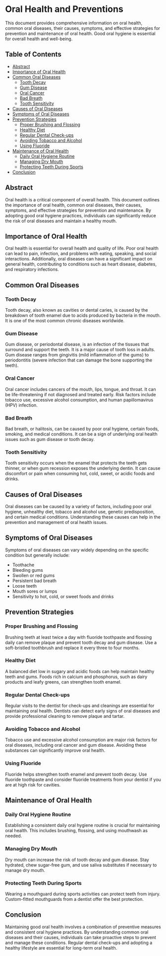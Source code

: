 # Oral Health and Preventions

This document provides comprehensive information on oral health, common oral diseases, their causes, symptoms, and effective strategies for prevention and maintenance of oral health. Good oral hygiene is essential for overall health and well-being.

## Table of Contents
- [Abstract](#abstract)
- [Importance of Oral Health](#importance-of-oral-health)
- [Common Oral Diseases](#common-oral-diseases)
  - [Tooth Decay](#tooth-decay)
  - [Gum Disease](#gum-disease)
  - [Oral Cancer](#oral-cancer)
  - [Bad Breath](#bad-breath)
  - [Tooth Sensitivity](#tooth-sensitivity)
- [Causes of Oral Diseases](#causes-of-oral-diseases)
- [Symptoms of Oral Diseases](#symptoms-of-oral-diseases)
- [Prevention Strategies](#prevention-strategies)
  - [Proper Brushing and Flossing](#proper-brushing-and-flossing)
  - [Healthy Diet](#healthy-diet)
  - [Regular Dental Check-ups](#regular-dental-check-ups)
  - [Avoiding Tobacco and Alcohol](#avoiding-tobacco-and-alcohol)
  - [Using Fluoride](#using-fluoride)
- [Maintenance of Oral Health](#maintenance-of-oral-health)
  - [Daily Oral Hygiene Routine](#daily-oral-hygiene-routine)
  - [Managing Dry Mouth](#managing-dry-mouth)
  - [Protecting Teeth During Sports](#protecting-teeth-during-sports)
- [Conclusion](#conclusion)

## Abstract
Oral health is a critical component of overall health. This document outlines the importance of oral health, common oral diseases, their causes, symptoms, and effective strategies for prevention and maintenance. By adopting good oral hygiene practices, individuals can significantly reduce the risk of oral diseases and maintain a healthy mouth.

## Importance of Oral Health
Oral health is essential for overall health and quality of life. Poor oral health can lead to pain, infection, and problems with eating, speaking, and social interactions. Additionally, oral diseases can have a significant impact on general health, contributing to conditions such as heart disease, diabetes, and respiratory infections.

## Common Oral Diseases
### Tooth Decay
Tooth decay, also known as cavities or dental caries, is caused by the breakdown of tooth enamel due to acids produced by bacteria in the mouth. It is one of the most common chronic diseases worldwide.

### Gum Disease
Gum disease, or periodontal disease, is an infection of the tissues that surround and support the teeth. It is a major cause of tooth loss in adults. Gum disease ranges from gingivitis (mild inflammation of the gums) to periodontitis (severe infection that can damage the bone supporting the teeth).

### Oral Cancer
Oral cancer includes cancers of the mouth, lips, tongue, and throat. It can be life-threatening if not diagnosed and treated early. Risk factors include tobacco use, excessive alcohol consumption, and human papillomavirus (HPV) infection.

### Bad Breath
Bad breath, or halitosis, can be caused by poor oral hygiene, certain foods, smoking, and medical conditions. It can be a sign of underlying oral health issues such as gum disease or tooth decay.

### Tooth Sensitivity
Tooth sensitivity occurs when the enamel that protects the teeth gets thinner, or when gum recession exposes the underlying dentin. It can cause discomfort or pain when consuming hot, cold, sweet, or acidic foods and drinks.

## Causes of Oral Diseases
Oral diseases can be caused by a variety of factors, including poor oral hygiene, unhealthy diet, tobacco and alcohol use, genetic predisposition, and certain medical conditions. Understanding these causes can help in the prevention and management of oral health issues.

## Symptoms of Oral Diseases
Symptoms of oral diseases can vary widely depending on the specific condition but generally include:
- Toothache
- Bleeding gums
- Swollen or red gums
- Persistent bad breath
- Loose teeth
- Mouth sores or lumps
- Sensitivity to hot, cold, or sweet foods and drinks

## Prevention Strategies
### Proper Brushing and Flossing
Brushing teeth at least twice a day with fluoride toothpaste and flossing daily can remove plaque and prevent tooth decay and gum disease. Use a soft-bristled toothbrush and replace it every three to four months.

### Healthy Diet
A balanced diet low in sugary and acidic foods can help maintain healthy teeth and gums. Foods rich in calcium and phosphorus, such as dairy products and leafy greens, can strengthen tooth enamel.

### Regular Dental Check-ups
Regular visits to the dentist for check-ups and cleanings are essential for maintaining oral health. Dentists can detect early signs of oral diseases and provide professional cleaning to remove plaque and tartar.

### Avoiding Tobacco and Alcohol
Tobacco use and excessive alcohol consumption are major risk factors for oral diseases, including oral cancer and gum disease. Avoiding these substances can significantly improve oral health.

### Using Fluoride
Fluoride helps strengthen tooth enamel and prevent tooth decay. Use fluoride toothpaste and consider fluoride treatments from your dentist if you are at high risk for cavities.

## Maintenance of Oral Health
### Daily Oral Hygiene Routine
Establishing a consistent daily oral hygiene routine is crucial for maintaining oral health. This includes brushing, flossing, and using mouthwash as needed.

### Managing Dry Mouth
Dry mouth can increase the risk of tooth decay and gum disease. Stay hydrated, chew sugar-free gum, and use saliva substitutes if necessary to manage dry mouth.

### Protecting Teeth During Sports
Wearing a mouthguard during sports activities can protect teeth from injury. Custom-fitted mouthguards from a dentist offer the best protection.

## Conclusion
Maintaining good oral health involves a combination of preventive measures and consistent oral hygiene practices. By understanding common oral diseases and their causes, individuals can take proactive steps to prevent and manage these conditions. Regular dental check-ups and adopting a healthy lifestyle are essential for long-term oral health.

